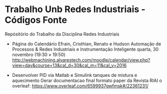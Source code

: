 # Trabalho Unb Redes Industriais - Códigos Fonte
Repósitório do Trabalho da Disciplina Redes Industriais

- Página do Calendário Efrain, Cristhian, Renato e Hudson
Automação de Processos & Redes Industriais e Instrumentação Inteligente
quarta, 30 novembro (19:30 » 19:50)
http://webmachining.alvarestech.com/moodle/calendar/view.php?view=day&course=13&cal_d=30&cal_m=11&cal_y=2016


- Desenvolver PID via Matlab e Simulink tanques de mistura e aquecimento Gerar documentacao final formato paper da Revista RIAI o overleaf: https://www.overleaf.com/6599937gwfmsk#/22361231/


